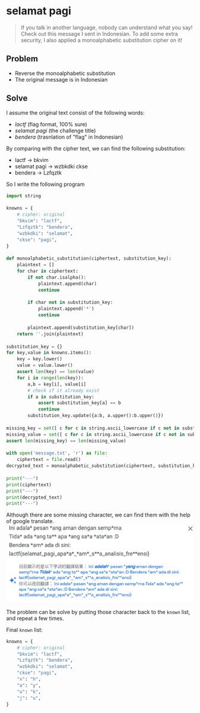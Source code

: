# selamat pagi
> If you talk in another language, nobody can understand what you say! Check out this message I sent in Indonesian. To add some extra security, I also applied a monoalphabetic substitution cipher on it!

## Problem
- Reverse the monoalphabetic substitution
- The original message is in Indonesian

## Solve
I assume the original text consist of the following words:
- *lactf* (flag format, 100% sure)
- *selamat pagi* (the challenge title)
- *bendera* (trasnlation of "flag" in Indonesian)

By comparing with the cipher text, we can find the following substitution:
- lactf -> bkvim
- selamat pagi -> wzbkdki ckse
- bendera -> Lzfqztk

So I write the following program
```python
import string

knowns = {
    # cipher: original
    "bkvim": "lactf",
    "Lzfqztk": "bendera",
    "wzbkdki": "selamat",
    "ckse": "pagi",
}

def monoalphabetic_substitution(ciphertext, substitution_key):
    plaintext = []
    for char in ciphertext:
        if not char.isalpha():
            plaintext.append(char)
            continue

        if char not in substitution_key:
            plaintext.append('*')
            continue

        plaintext.append(substitution_key[char])
    return ''.join(plaintext)

substitution_key = {}
for key,value in knowns.items():
    key = key.lower()
    value = value.lower()
    assert len(key) == len(value)
    for i in range(len(key)):
        a,b = key[i], value[i]
        # check if it already exist
        if a in substitution_key:
            assert substitution_key[a] == b
            continue
        substitution_key.update({a:b, a.upper():b.upper()})

missing_key = set([ c for c in string.ascii_lowercase if c not in substitution_key.keys()])
missing_value = set([ c for c in string.ascii_lowercase if c not in substitution_key.values()])
assert len(missing_key) == len(missing_value)

with open('message.txt', 'r') as file:
    ciphertext = file.read()
decrypted_text = monoalphabetic_substitution(ciphertext, substitution_key)

print("---")
print(ciphertext)
print("---")
print(decrypted_text)
print("---")
```

Although there are some missing character, we can find them with the help of google translate.
![](translate.png)

The problem can be solve by putting those character back to the `known` list, and repeat a few times.

Final `known` list:
```python
knowns = {
    # cipher: original
    "bkvim": "lactf",
    "Lzfqztk": "bendera",
    "wzbkdki": "selamat",
    "ckse": "pagi",
    "x": "h",
    "a": "y",
    "u": "k",
    "j": "u",
}
``` 